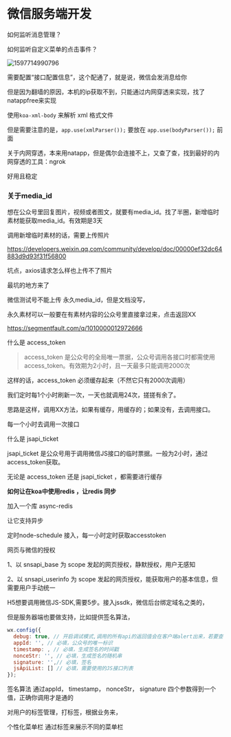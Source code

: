 # 微信服务端开发



如何监听消息管理？

如何监听自定义菜单的点击事件？

![1597714990796](C:\Users\Administrator\AppData\Roaming\Typora\typora-user-images\1597714990796.png)

需要配置“接口配置信息”，这个配通了，就是说，微信会发消息给你

但是因为翻墙的原因，本机的ip获取不到，只能通过内网穿透来实现，找了natappfree来实现



使用`koa-xml-body` 来解析 xml 格式文件

但是需要注意的是，`app.use(xmlParser());`  要放在 `app.use(bodyParser());` 前面



关于内网穿透，本来用natapp，但是偶尔会连接不上，又查了查，找到最好的内网穿透的工具：ngrok

好用且稳定





### 关于media_id

想在公众号里回复图片，视频或者图文，就要有media_id。找了半圈，新增临时素材能获取media_id。有效期是3天



调用新增临时素材的话，需要上传照片



https://developers.weixin.qq.com/community/develop/doc/00000ef32dc64883d9d93f31f56800



坑点，axios请求怎么样也上传不了照片



最坑的地方来了

微信测试号不能上传 永久media_id，但是文档没写，

永久素材可以一般要在有素材内容的公众号里直接拿过来，点击返回XX

https://segmentfault.com/q/1010000012972666



什么是 access_token

> access_token 是公众号的全局唯一票据，公众号调用各接口时都需使用access_token。有效期为2小时，且一天最多只能调用2000次

这样的话，access_token 必须缓存起来（不然它只有2000次调用）

我们定时每1个小时刷新一次，一天也就调用24次，搓搓有余了。

思路是这样，调用XX方法，如果有缓存，用缓存的；如果没有，去调用接口。

每一个小时去调用一次接口





什么是 jsapi_ticket

jsapi_ticket 是公众号用于调用微信JS接口的临时票据。一般为2小时，通过access_token获取。



无论是 access_token 还是 jsapi_ticket ，都需要进行缓存







**如何让在koa中使用redis ，让redis 同步**



加入一个库 async-redis

让它支持异步





定时node-schedule 接入，每一小时定时获取accesstoken



网页与微信的授权 

1、以 snsapi_base 为 scope 发起的网页授权，静默授权，用户无感知

2、以 snsapi_userinfo 为 scope 发起的网页授权，能获取用户的基本信息，但需要用户手动统一





H5想要调用微信JS-SDK,需要5步。接入jssdk，微信后台绑定域名之类的，

但是服务器端也要做支持，比如提供签名算法，

```javascript
wx.config({
  debug: true, // 开启调试模式,调用的所有api的返回值会在客户端alert出来，若要查看传入的参数，可以在pc端打开，参数信息会通过log打出，仅在pc端时才会打印。
  appId: '', // 必填，公众号的唯一标识
  timestamp: , // 必填，生成签名的时间戳
  nonceStr: '', // 必填，生成签名的随机串
  signature: '',// 必填，签名
  jsApiList: [] // 必填，需要使用的JS接口列表
});
```

签名算法 通过appId， timestamp， nonceStr， signature 四个参数得到一个值，正确你调用才是通的















对用户的标签管理，打标签，根据业务来，

个性化菜单栏 通过标签来展示不同的菜单栏
















